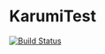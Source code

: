 # KarumiTest
[![Build Status](https://travis-ci.org/fernandofgfer/KarumiTest.svg?branch=master)](https://travis-ci.org/fernandofgfer/KarumiTest)
